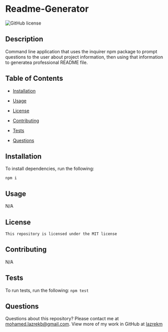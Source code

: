 # Readme-Generator
  ![GitHub license](https://img.shields.io/badge/license-MIT-blue.svg)

  ## Description

  Command line application that uses the inquirer npm package to prompt questions to the user about project information, then using that information to generatea professional README file.
  
  ## Table of Contents 
  
  * [Installation](#installation)
  
  * [Usage](#usage)
  
 * [License](#license)

  * [Contributing](#contributing)
  
  * [Tests](#tests)
  
  * [Questions](#questions)
  
  ## Installation
  To install dependencies, run the following:

  `
  npm i
  `
  
  ## Usage
  N/A
  ## License
  

    This repository is licensed under the MIT license 
  ## Contributing
  N/A
  ## Tests
  To run tests, run the following:
  `
  npm test
  `
  ## Questions
  Questions about this repository? Please contact me at [mohamed.lazrekb@gmail.com](mailto:mohamed.lazrekb@gmail.com). View more of my work in GitHub at [lazrekm](https://github.com/lazrekm) 
  